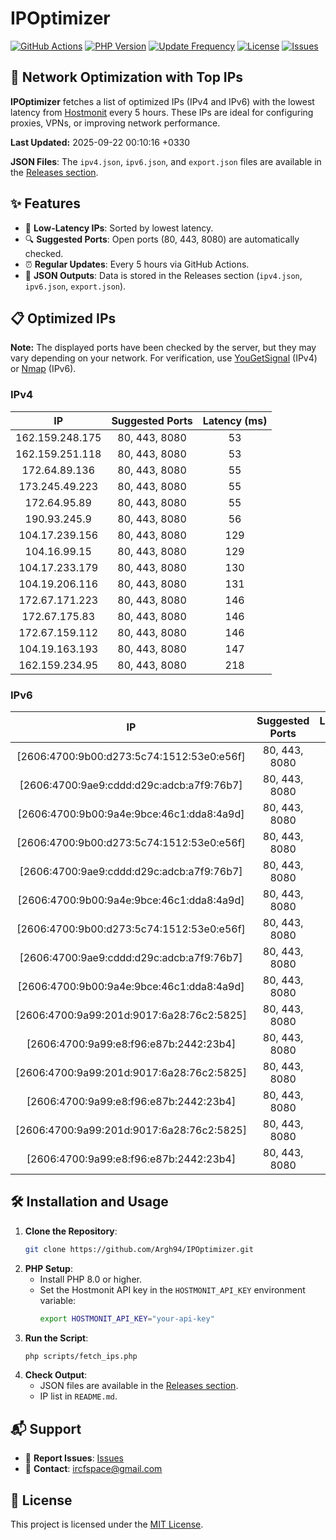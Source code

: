 # IPOptimizer

[![GitHub Actions](https://github.com/Argh94/IPOptimizer/workflows/IPOptimizer/badge.svg)](https://github.com/Argh94/IPOptimizer/actions)
[![PHP Version](https://img.shields.io/badge/PHP-8.0-blue)](https://www.php.net)
[![Update Frequency](https://img.shields.io/badge/Updates-Every%205%20Hours-green)](https://github.com/Argh94/IPOptimizer)
[![License](https://img.shields.io/badge/License-MIT-yellow)](https://opensource.org/licenses/MIT)
[![Issues](https://img.shields.io/github/issues/Argh94/IPOptimizer)](https://github.com/Argh94/IPOptimizer/issues)

## 🚀 Network Optimization with Top IPs

**IPOptimizer** fetches a list of optimized IPs (IPv4 and IPv6) with the lowest latency from [Hostmonit](https://hostmonit.com/) every 5 hours. These IPs are ideal for configuring proxies, VPNs, or improving network performance.

**Last Updated:** 2025-09-22 00:10:16 +0330

**JSON Files**: The `ipv4.json`, `ipv6.json`, and `export.json` files are available in the [Releases section](https://github.com/Argh94/IPOptimizer/releases).

## ✨ Features
- 📡 **Low-Latency IPs**: Sorted by lowest latency.
- 🔍 **Suggested Ports**: Open ports (80, 443, 8080) are automatically checked.
- ⏰ **Regular Updates**: Every 5 hours via GitHub Actions.
- 📄 **JSON Outputs**: Data is stored in the Releases section (`ipv4.json`, `ipv6.json`, `export.json`).

## 📋 Optimized IPs

**Note:** The displayed ports have been checked by the server, but they may vary depending on your network. For verification, use [YouGetSignal](https://www.yougetsignal.com/tools/open-ports/) (IPv4) or [Nmap](https://nmap.org/) (IPv6).

### IPv4
| IP | Suggested Ports | Latency (ms) |
|:---:|:---------------:|:------------:|
| 162.159.248.175 | 80, 443, 8080 | 53 |
| 162.159.251.118 | 80, 443, 8080 | 53 |
| 172.64.89.136 | 80, 443, 8080 | 55 |
| 173.245.49.223 | 80, 443, 8080 | 55 |
| 172.64.95.89 | 80, 443, 8080 | 55 |
| 190.93.245.9 | 80, 443, 8080 | 56 |
| 104.17.239.156 | 80, 443, 8080 | 129 |
| 104.16.99.15 | 80, 443, 8080 | 129 |
| 104.17.233.179 | 80, 443, 8080 | 130 |
| 104.19.206.116 | 80, 443, 8080 | 131 |
| 172.67.171.223 | 80, 443, 8080 | 146 |
| 172.67.175.83 | 80, 443, 8080 | 146 |
| 172.67.159.112 | 80, 443, 8080 | 146 |
| 104.19.163.193 | 80, 443, 8080 | 147 |
| 162.159.234.95 | 80, 443, 8080 | 218 |

### IPv6
| IP | Suggested Ports | Latency (ms) |
|:---:|:---------------:|:------------:|
| [2606:4700:9b00:d273:5c74:1512:53e0:e56f] | 80, 443, 8080 | 3 |
| [2606:4700:9ae9:cddd:d29c:adcb:a7f9:76b7] | 80, 443, 8080 | 3 |
| [2606:4700:9b00:9a4e:9bce:46c1:dda8:4a9d] | 80, 443, 8080 | 3 |
| [2606:4700:9b00:d273:5c74:1512:53e0:e56f] | 80, 443, 8080 | 3 |
| [2606:4700:9ae9:cddd:d29c:adcb:a7f9:76b7] | 80, 443, 8080 | 3 |
| [2606:4700:9b00:9a4e:9bce:46c1:dda8:4a9d] | 80, 443, 8080 | 3 |
| [2606:4700:9b00:d273:5c74:1512:53e0:e56f] | 80, 443, 8080 | 3 |
| [2606:4700:9ae9:cddd:d29c:adcb:a7f9:76b7] | 80, 443, 8080 | 3 |
| [2606:4700:9b00:9a4e:9bce:46c1:dda8:4a9d] | 80, 443, 8080 | 3 |
| [2606:4700:9a99:201d:9017:6a28:76c2:5825] | 80, 443, 8080 | 4 |
| [2606:4700:9a99:e8:f96:e87b:2442:23b4] | 80, 443, 8080 | 4 |
| [2606:4700:9a99:201d:9017:6a28:76c2:5825] | 80, 443, 8080 | 4 |
| [2606:4700:9a99:e8:f96:e87b:2442:23b4] | 80, 443, 8080 | 4 |
| [2606:4700:9a99:201d:9017:6a28:76c2:5825] | 80, 443, 8080 | 4 |
| [2606:4700:9a99:e8:f96:e87b:2442:23b4] | 80, 443, 8080 | 4 |

## 🛠️ Installation and Usage
1. **Clone the Repository**:
   ```bash
   git clone https://github.com/Argh94/IPOptimizer.git
   ```
2. **PHP Setup**:
   - Install PHP 8.0 or higher.
   - Set the Hostmonit API key in the `HOSTMONIT_API_KEY` environment variable:
     ```bash
     export HOSTMONIT_API_KEY="your-api-key"
     ```
3. **Run the Script**:
   ```bash
   php scripts/fetch_ips.php
   ```
4. **Check Output**:
   - JSON files are available in the [Releases section](https://github.com/Argh94/IPOptimizer/releases).
   - IP list in `README.md`.

## 📬 Support
- 🐛 **Report Issues**: [Issues](https://github.com/Argh94/IPOptimizer/issues)
- 📧 **Contact**: [ircfspace@gmail.com](mailto:ircfspace@gmail.com)

## 📄 License
This project is licensed under the [MIT License](https://github.com/Argh94/HandWave/blob/main/LICENCE).
